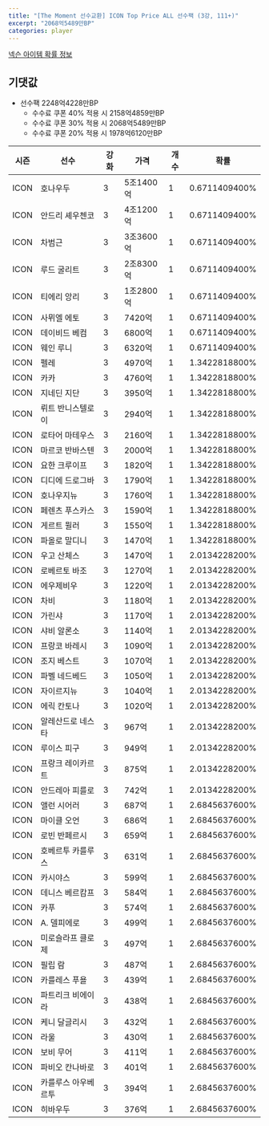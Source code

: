 ```yaml
---
title: "[The Moment 선수교환] ICON Top Price ALL 선수팩 (3강, 111+)"
excerpt: "2068억5489만BP"
categories: player
---
```

[넥슨 아이템 확률 정보](http://iteminfo.nexon.com/probability/fo4?sn=6716)

## 기댓값
  - 선수팩 2248억4228만BP
    - 수수료 쿠폰 40% 적용 시 2158억4859만BP
    - 수수료 쿠폰 30% 적용 시 2068억5489만BP
    - 수수료 쿠폰 20% 적용 시 1978억6120만BP


|시즌|선수|강화|가격|개수|확률|
|---|---|---|---|---|---|
|ICON|호나우두|3|5조1400억|1|0.6711409400%|
|ICON|안드리 셰우첸코|3|4조1200억|1|0.6711409400%|
|ICON|차범근|3|3조3600억|1|0.6711409400%|
|ICON|루드 굴리트|3|2조8300억|1|0.6711409400%|
|ICON|티에리 앙리|3|1조2800억|1|0.6711409400%|
|ICON|사뮈엘 에토|3|7420억|1|0.6711409400%|
|ICON|데이비드 베컴|3|6800억|1|0.6711409400%|
|ICON|웨인 루니|3|6320억|1|0.6711409400%|
|ICON|펠레|3|4970억|1|1.3422818800%|
|ICON|카카|3|4760억|1|1.3422818800%|
|ICON|지네딘 지단|3|3950억|1|1.3422818800%|
|ICON|뤼트 반니스텔로이|3|2940억|1|1.3422818800%|
|ICON|로타어 마테우스|3|2160억|1|1.3422818800%|
|ICON|마르코 반바스텐|3|2000억|1|1.3422818800%|
|ICON|요한 크루이프|3|1820억|1|1.3422818800%|
|ICON|디디에 드로그바|3|1790억|1|1.3422818800%|
|ICON|호나우지뉴|3|1760억|1|1.3422818800%|
|ICON|페렌츠 푸스카스|3|1590억|1|1.3422818800%|
|ICON|게르트 뮐러|3|1550억|1|1.3422818800%|
|ICON|파올로 말디니|3|1470억|1|1.3422818800%|
|ICON|우고 산체스|3|1470억|1|2.0134228200%|
|ICON|로베르토 바조|3|1270억|1|2.0134228200%|
|ICON|에우제비우|3|1220억|1|2.0134228200%|
|ICON|차비|3|1180억|1|2.0134228200%|
|ICON|가린샤|3|1170억|1|2.0134228200%|
|ICON|샤비 알론소|3|1140억|1|2.0134228200%|
|ICON|프랑코 바레시|3|1090억|1|2.0134228200%|
|ICON|조지 베스트|3|1070억|1|2.0134228200%|
|ICON|파벨 네드베드|3|1050억|1|2.0134228200%|
|ICON|자이르지뉴|3|1040억|1|2.0134228200%|
|ICON|에릭 칸토나|3|1020억|1|2.0134228200%|
|ICON|알레산드로 네스타|3|967억|1|2.0134228200%|
|ICON|루이스 피구|3|949억|1|2.0134228200%|
|ICON|프랑크 레이카르트|3|875억|1|2.0134228200%|
|ICON|안드레아 피를로|3|742억|1|2.0134228200%|
|ICON|앨런 시어러|3|687억|1|2.6845637600%|
|ICON|마이클 오언|3|686억|1|2.6845637600%|
|ICON|로빈 반페르시|3|659억|1|2.6845637600%|
|ICON|호베르투 카를루스|3|631억|1|2.6845637600%|
|ICON|카시야스|3|599억|1|2.6845637600%|
|ICON|데니스 베르캄프|3|584억|1|2.6845637600%|
|ICON|카푸|3|574억|1|2.6845637600%|
|ICON|A. 델피에로|3|499억|1|2.6845637600%|
|ICON|미로슬라프 클로제|3|497억|1|2.6845637600%|
|ICON|필립 람|3|487억|1|2.6845637600%|
|ICON|카를레스 푸욜|3|439억|1|2.6845637600%|
|ICON|파트리크 비에이라|3|438억|1|2.6845637600%|
|ICON|케니 달글리시|3|432억|1|2.6845637600%|
|ICON|라울|3|430억|1|2.6845637600%|
|ICON|보비 무어|3|411억|1|2.6845637600%|
|ICON|파비오 칸나바로|3|401억|1|2.6845637600%|
|ICON|카를루스 아우베르투|3|394억|1|2.6845637600%|
|ICON|히바우두|3|376억|1|2.6845637600%|
